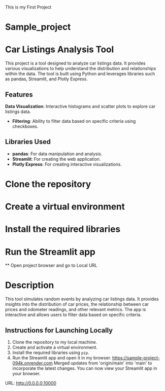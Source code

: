 This is my First Project
# Sample_project

# Car Listings Analysis Tool
This project is a tool designed to analyze car listings data. It provides various visualizations to help understand the distribution and relationships within the data. The tool is built using Python and leverages libraries such as pandas, Streamlit, and Plotly Express.

## Features
 **Data Visualization**: Interactive histograms and scatter plots to explore car listings data.
- **Filtering**: Ability to filter data based on specific criteria using checkboxes.

## Libraries Used
- **pandas**: For data manipulation and analysis.
- **Streamlit**: For creating the web application.
- **Plotly Express**: For creating interactive visualizations.

# Clone the repository
# Create a virtual environment
# Install the required libraries
# Run the Streamlit app
** Open project browser and go to Local URL
 


# Description

This tool simulates random events by analyzing car listings data. It provides insights into the distribution of car prices, the relationship between car prices and odometer readings, and other relevant metrics. The app is interactive and allows users to filter data based on specific criteria.

## Instructions for Launching Locally
1. Clone the repository to my local machine.
2. Create and activate a virtual environment.
3. Install the required libraries using `pip`.
4. Run the Streamlit app and open it in my browser.
https://sample-project-094k.onrender.com
Merged updates from 'origin/main' into 'main' to incorporate the latest changes.
 You can now view your Streamlit app in your browser.

  URL: http://0.0.0.0:10000

